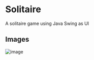 # Solitaire
A solitaire game using Java Swing as UI

## Images
![image](https://user-images.githubusercontent.com/73781428/199936984-f3a609db-aee5-43b6-b49d-b3a623ddf2d6.png)

